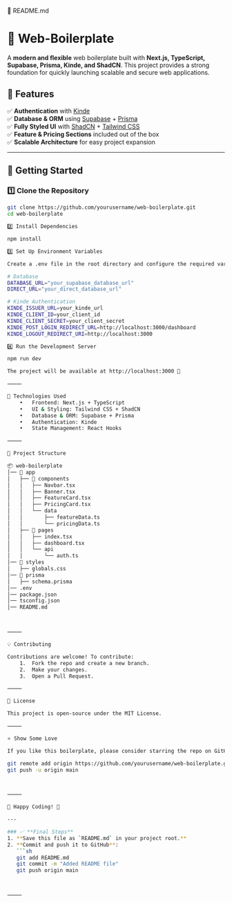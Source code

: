 📁 README.md

# 🚀 Web-Boilerplate

A **modern and flexible** web boilerplate built with **Next.js, TypeScript, Supabase, Prisma, Kinde, and ShadCN**. This project provides a strong foundation for quickly launching scalable and secure web applications.

## 📌 Features
✅ **Authentication** with [Kinde](https://kinde.com/)  
✅ **Database & ORM** using [Supabase](https://supabase.com/) + [Prisma](https://www.prisma.io/)  
✅ **Fully Styled UI** with [ShadCN](https://ui.shadcn.com/) + [Tailwind CSS](https://tailwindcss.com/)  
✅ **Feature & Pricing Sections** included out of the box  
✅ **Scalable Architecture** for easy project expansion  

---

## 🚀 Getting Started

### 1️⃣ **Clone the Repository**
```sh
git clone https://github.com/yourusername/web-boilerplate.git
cd web-boilerplate

2️⃣ Install Dependencies

npm install

3️⃣ Set Up Environment Variables

Create a .env file in the root directory and configure the required variables:

# Database
DATABASE_URL="your_supabase_database_url"
DIRECT_URL="your_direct_database_url"

# Kinde Authentication
KINDE_ISSUER_URL=your_kinde_url
KINDE_CLIENT_ID=your_client_id
KINDE_CLIENT_SECRET=your_client_secret
KINDE_POST_LOGIN_REDIRECT_URL=http://localhost:3000/dashboard
KINDE_LOGOUT_REDIRECT_URI=http://localhost:3000

4️⃣ Run the Development Server

npm run dev

The project will be available at http://localhost:3000 🚀

⸻

🔧 Technologies Used
	•	Frontend: Next.js + TypeScript
	•	UI & Styling: Tailwind CSS + ShadCN
	•	Database & ORM: Supabase + Prisma
	•	Authentication: Kinde
	•	State Management: React Hooks

⸻

📁 Project Structure

📦 web-boilerplate
│── 📂 app
│   ├── 📂 components
│   │   ├── Navbar.tsx
│   │   ├── Banner.tsx
│   │   ├── FeatureCard.tsx
│   │   ├── PricingCard.tsx
│   │   └── data
│   │       ├── featureData.ts
│   │       └── pricingData.ts
│   ├── 📂 pages
│   │   ├── index.tsx
│   │   ├── dashboard.tsx
│   │   └── api
│   │       └── auth.ts
│── 📂 styles
│   ├── globals.css
│── 📂 prisma
│   ├── schema.prisma
│── .env
│── package.json
│── tsconfig.json
│── README.md



⸻

💡 Contributing

Contributions are welcome! To contribute:
	1.	Fork the repo and create a new branch.
	2.	Make your changes.
	3.	Open a Pull Request.

⸻

📜 License

This project is open-source under the MIT License.

⸻

⭐ Show Some Love

If you like this boilerplate, please consider starring the repo on GitHub! 🌟

git remote add origin https://github.com/yourusername/web-boilerplate.git
git push -u origin main



⸻

🚀 Happy Coding! 🎯

---

### ✅ **Final Steps**
1. **Save this file as `README.md` in your project root.**
2. **Commit and push it to GitHub**:
   ```sh
   git add README.md
   git commit -m "Added README file"
   git push origin main



⸻
